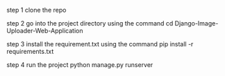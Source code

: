 step 1 
clone the repo 


step 2 
go into the project directory  using the command 
cd Django-Image-Uploader-Web-Application

step 3 
install the requirement.txt using the command 
pip install -r requirements.txt

step 4 
run the project 
python manage.py runserver 
